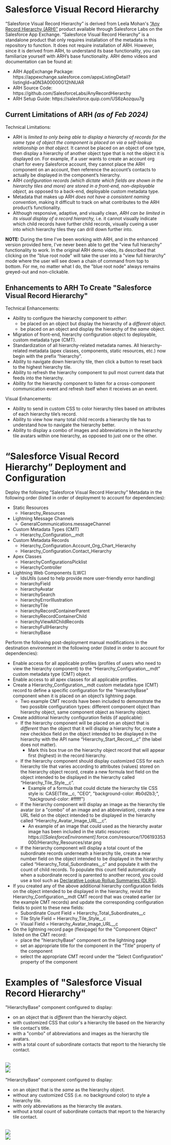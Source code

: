 <h1>Salesforce Visual Record Hierarchy</h1>

<p>
  “Salesforce Visual Record Hierarchy” is derived from Leela Mohan's <a href="https://github.com/SalesforceLabs/AnyRecordHierarchy">“Any Record Hierarchy (ARH)”</a> product available through Salesforce Labs  on the Salesforce App Exchange. “Salesforce Visual Record Hierarchy” is a standalone product that only requires installation of the metadata in this repository to function. It does not require installation of ARH. However, since it is derived from ARH, to understand its base functionality, you can familiarize yourself with ARH’s base functionality. ARH demo videos and documentation can be found at:
</p>

<ul>
<li>ARH AppExchange Package: https://appexchange.salesforce.com/appxListingDetail?listingId=a0N3A00000G12hNUAR</li>
<li>ARH Source Code: https://github.com/SalesforceLabs/AnyRecordHierarchy</li>
<li>ARH Setup Guide: https://salesforce.quip.com/US6zAozquu7g</li>
</ul>

<h2>Current Limitations of ARH <i>(as of Feb 2024)</i></h2>
<p>
  Technical Limitations:
</p>

<ul>
  <li>ARH is <i>limited to only being able to display a hierarchy of records for the same type of object the component is placed on via a self-lookup relationship on that object.</i> It cannot be placed on an object of one type, then display a hierarchy of another object type that is not the object it is displayed on. For example, if a user wants to create an account org chart for every Salesforce account, they cannot place the ARH component on an account, then reference the account’s contacts to actually be displayed in the component’s hierarchy.</li>
  <li>ARH <i>configuration records (which dictate which fields are shown in the hierarchy tiles and more) are stored in a front-end, non-deployable object,</i> as opposed to a back-end, deployable custom metadata type.</li>
  <li>Metadata that makes up ARH <i>does not have a consistent naming convention,</i> making it difficult to track on what contributes to the ARH product’s functionality.</li>
  <li>Although responsive, adaptive, and visually clean, <i>ARH can be limited in its visual display of a record hierarchy,</i> i.e. it cannot visually indicate which child records have further child records, visually cueing a user into which hierarchy tiles they can drill down further into.</li>
</ul>

<p><b>NOTE:</b> During the time I've been working with ARH, and in the enhanced version provided here, I've never been able to get the "view full hierarchy" functionality to work. In the original ARH demo video, its described that clicking on the "blue root node" will take the user into a "view full hierarchy" mode where the user will see down a chain of command from top to bottom. For me, no matter what I do, the "blue root node" always remains greyed-out and non-clickable.</p>

<h2>Enhancements to ARH To Create "Salesforce Visual Record Hierarchy"</h2>
<p>
  Technical Enhancements:
</p>

<ul>
  <li>Ability to configure the hierarchy component to <i>either</i>:
    <ul>
      <li>be placed on an object but display the hierarchy of a <i>different</i> object.</li>
      <li>be placed on an object and display the hierarchy of the <i>same</i> object.</li>
    </ul>
  </li>
  <li>Migration of front-end, hierarchy configuration object to deployable, custom metadata type (CMT).</li>
  <li>Standardization of all hierarchy-related metadata names. All hierarchy-related metadata (apex classes, components, static resources, etc.) now begin with the prefix “hierarchy”.</li>
  <li>Ability to navigate down hierarchy tile, then click a button to reset back to the highest hierarchy tile.</li>
  <li>Ability to refresh the hierarchy component to pull most current data that feeds into the hierarchy.</li>
  <li>Ability for the hierarchy component to listen for a cross-component communication event and refresh itself when it receives an an event.</li>
</ul>

<p>
  Visual Enhancements:
</p>

<ul>
  <li>Ability to send in custom CSS to color hierarchy tiles based on attributes of each hierarchy tile’s record.</li>
  <li>Ability to view how many total child records a hierarchy tile has to understand how to navigate the hierarchy better.</li>
  <li>Ability to display a combo of images and abbreviations in the hierarchy tile avatars within one hierarchy, as opposed to just one or the other.</li>
</ul>

<h1>“Salesforce Visual Record Hierarchy” Deployment and Configuration</h1>
<p>
  Deploy the following “Salesforce Visual Record Hierarchy” Metadata in the following order (listed in order of deployment to account for dependencies):
</p>

<ul>
  <li>Static Resources
    <ul>
      <li>Hierarchy_Resources</li>
    </ul>
  </li>
  <li>Lightning Message Channels
    <ul>
      <li>GeneralCommunications.messageChannel</li>
    </ul>
  </li>
  <li>Custom Metadata Types (CMT)
    <ul>
      <li>Hierarchy_Configuration__mdt</li>
    </ul>
  </li>
    <li>Custom Metadata Records
    <ul>
      <li>Hierarchy_Configuration.Account_Org_Chart_Hierarchy</li>
      <li>Hierarchy_Configuration.Contact_Hierarchy</li>
    </ul>
  </li>
  <li>Apex Classes
    <ul>
      <li>HierarchyConfigurationsPicklist</li>
      <li>HierarchyController</li>
    </ul>
  </li>
  <li>Lightning Web Components (LWC)
    <ul>
      <li>ldsUtils (used to help provide more user-friendly error handling)</li>
      <li>hierarchyField</li>
      <li>hierarchyAvatar</li>
      <li>hierarchySearch</li>
      <li>hierarchyErrorIllustration</li>
      <li>hierarchyTile</li>
      <li>hierarchyRecordContainerParent</li>
      <li>hierarchyRecordContainerChild</li>
      <li>hierarchyViewAllChildRecords</li>
      <li>hierarchyFullHierarchy</li>
      <li>hierarchyBase</li>
    </ul>
  </li>
</ul>

<p>
  Perform the following post-deployment manual modifications in the destination environment in the following order (listed in order to account for dependencies):
</p>

<ul>
  <li>Enable access for all applicable profiles (profiles of users who need to view the hierarchy component) to the “Hierarchy_Configuration__mdt” custom metadata type (CMT) object.</li>
  <li>Enable access to all apex classes for all applicable profiles.</li>
  <li>Create a Hierarchy_Configuration__mdt custom metadata type (CMT) record to define a specific configuration for the "hierarchyBase" component when it is placed on an object’s lightning page.
    <ul>
      <li>Two example CMT records have been included to demonstrate the two possible configuration types: different component object than hierarchy object, same component object as hierarchy object.</li>
    </ul>
  </li>
  <li>Create additional hierarchy configuration fields (if applicable):
    <ul>
      <li>If the hierarchy component will be placed on an object that is <i>different</i> than the object that it will display a hierarchy for, create a new checkbox field on the object intended to be displayed in the hierarchy with the API name “Hierarchy_Start_Record__c” (the label does not matter).
        <ul>
          <li>Mark this box true on the hierarchy object record that will appear first (highest) in the record hierarchy.</li>
        </ul>
      </li>
      <li>If the hierarchy component should display customized CSS for each hierarchy tile that varies according to attributes (values) stored on the hierarchy object record, create a new formula text field on the object intended to be displayed in the hierarchy called “Hierarchy_Tile_Style__c”.
        <ul>
          <li>Example of a formula that could dictate the hierarchy tile CSS style is: CASE(Title__c, "CEO", "background-color: #b0d2b3;", "background-color: #fffff")</li>
        </ul>
      </li>
      <li>If the hierarchy component will display an image as the hierarchy tile avatar (or a "combo" of an image and an abbreviation), create a new URL field on the object intended to be displayed in the hierarchy called “Hierarchy_Avatar_Image_URL__c”.
        <ul>
          <li>An example of an image that could used as the hierarchy avatar image has been included in the static resources: https://<i>[SalesforceEnvironment]</i>.force.com/resource/1706193353000/Hierarchy_Resources/star.png </li>
        </ul>
      </li>
      <li>If the hierarchy component will display a total count of the subordinate records underneath a hierarchy tile, create a new number field on the object intended to be displayed in the hierarchy called “Hierarchy_Total_Subordinates__c” and populate it with the count of child records. To populate this count field automatically when a subordinate record is parented to another record, you could use a tool such as <a href="https://install.salesforce.org/products/dlrs/latest">Declarative Lookup Rollup Summaries (DLRS)</a>.</li>
    </ul>
  </li>
  <li>If you created any of the above additional hierarchy configuration fields on the object intended to be displayed in the hierarchy, revisit the Hierarchy_Configuration__mdt CMT record that was created earlier (or the example CMT records) and update the corresponding configuration fields to point to these new fields:
    <ul>
      <li>Subordinate Count Field = Hierarchy_Total_Subordinates__c</li>
      <li>Tile Style Field = Hierarchy_Tile_Style__c</li>
      <li>Visual Field = Hierarchy_Avatar_Image_URL__c</li>
    </ul>
  </li>
  <li>On the lightning record page (flexipage) for the "Component Object" listed on the CMT record:
    <ul>
      <li>place the "hierarchyBase" component on the lightning page</li>
      <li>set an appropriate title for the component in the “Title” property of the component</li>
      <li>select the appropriate CMT record under the “Select Configuration” property of the component</li>
    </ul>
  </li>
</ul>

<h1>Examples of "Salesforce Visual Record Hierarchy"</h1>
<p>
  "HierarchyBase" component configured to display:
</p>
<ul>
  <li>on an object that is <i>different</i> than the hierarchy object.</li>
  <li>with customized CSS that color's a hierarchy tile based on the hierarchy tile contact's title.</li>
  <li>with a "combo" of abbreviations and images as the hierarchy tile avatars.</li>
  <li>with a total count of subordinate contacts that report to the hierarchy tile contact.</li>
</ul>
</br>
<img src="https://raw.githubusercontent.com/tee-oh/SalesforceVisualRecordHierarchy/main/images/ComponentObjDifferentThanHierarchyObj.JPG"/>
</br>
<img src="https://raw.githubusercontent.com/tee-oh/SalesforceVisualRecordHierarchy/main/images/ConfigForObjDifferentThanHierarchyObj.JPG"/>

<p>
  "HierarchyBase" component configured to display:
</p>
<ul>
  <li>on an object that is the <i>same</i> as the hierarchy object.</li>
  <li>without any customized CSS (i.e. no background color) to style a hierarchy tile.</li>
  <li>with only abbreviations as the hierarchy tile avatars.</li>
  <li>without a total count of subordinate contacts that report to the hierarchy tile contact.</li>
</ul>
</br>
<img src="https://raw.githubusercontent.com/tee-oh/SalesforceVisualRecordHierarchy/main/images/ComponentObjSameAsHierarchyObj.JPG"/>
</br>
<img src="https://raw.githubusercontent.com/tee-oh/SalesforceVisualRecordHierarchy/main/images/ConfigForSameCmpObjAsHierarcyObj.JPG"/>














